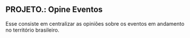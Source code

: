 PROJETO.: Opine Eventos
----

Esse consiste em centralizar as opiniões sobre os eventos em andamento no território brasileiro.
